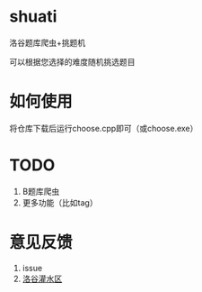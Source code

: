 # shuati
洛谷题库爬虫+挑题机

可以根据您选择的难度随机挑选题目

# 如何使用
将仓库下载后运行choose.cpp即可（或choose.exe）

# TODO
1. B题库爬虫
2. 更多功能（比如tag）

# 意见反馈
1. issue
2. [洛谷灌水区](https://www.luogu.com.cn/discuss/828989)
